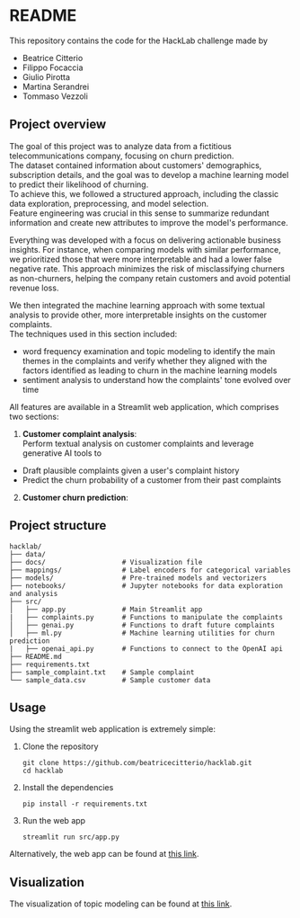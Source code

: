 # **README**

This repository contains the code for the HackLab challenge made by
- Beatrice Citterio
- Filippo Focaccia
- Giulio Pirotta
- Martina Serandrei
- Tommaso Vezzoli

## Project overview

The goal of this project was to analyze data from a fictitious telecommunications company, focusing on churn prediction.  
The dataset contained information about customers' demographics, subscription details, and the goal was to develop a machine learning model to predict their likelihood of churning.  
To achieve this, we followed a structured approach, including the classic data exploration, preprocessing, and model selection.   
Feature engineering was crucial in this sense to summarize redundant information and create new attributes to improve the model's performance.

Everything was developed with a focus on delivering actionable business insights. For instance, when comparing models with similar performance, we prioritized those that were more interpretable and had a lower false negative rate. This approach minimizes the risk of misclassifying churners as non-churners, helping the company retain customers and avoid potential revenue loss.

We then integrated the machine learning approach with some textual analysis to provide other, more interpretable insights on the customer complaints.  
The techniques used in this section included:
- word frequency examination and topic modeling to identify the main themes in the complaints and verify whether they aligned with the factors identified as leading to churn in the machine learning models
- sentiment analysis to understand how the complaints' tone evolved over time

All features are available in a Streamlit web application, which comprises two sections:

1. **Customer complaint analysis**:  
Perform textual analysis on customer complaints and leverage generative AI tools to
- Draft plausible complaints given a user's complaint history
- Predict the churn probability of a customer from their past complaints

2. **Customer churn prediction**:

## Project structure

    hacklab/
    ├── data/
    ├── docs/                   # Visualization file
    ├── mappings/               # Label encoders for categorical variables
    ├── models/                 # Pre-trained models and vectorizers
    ├── notebooks/              # Jupyter notebooks for data exploration and analysis
    ├── src/
    │   ├── app.py              # Main Streamlit app
    |   ├── complaints.py       # Functions to manipulate the complaints
    │   ├── genai.py            # Functions to draft future complaints
    │   ├── ml.py               # Machine learning utilities for churn prediction
    |   ├── openai_api.py       # Functions to connect to the OpenAI api
    ├── README.md
    ├── requirements.txt
    ├── sample_complaint.txt    # Sample complaint
    └── sample_data.csv         # Sample customer data

## Usage

Using the streamlit web application is extremely simple:

1. Clone the repository
    ```
    git clone https://github.com/beatricecitterio/hacklab.git
    cd hacklab
    ```

2. Install the dependencies
    ```
    pip install -r requirements.txt
    ```

3. Run the web app
    ```
    streamlit run src/app.py
    ```

Alternatively, the web app can be found at [this link](https://hacklab-ai-team.streamlit.app/).

## Visualization

The visualization of topic modeling can be found at [this link](https://rawcdn.githack.com/beatricecitterio/hacklab/refs/heads/master/docs/ldavis5.html).
